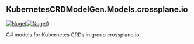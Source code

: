 ## KubernetesCRDModelGen.Models.crossplane.io
[![Nuget](https://img.shields.io/nuget/vpre/KubernetesCRDModelGen.Models.crossplane.io.svg?style=flat-square)](https://www.nuget.org/packages/KubernetesCRDModelGen.Models.crossplane.io)[![Nuget)](https://img.shields.io/nuget/dt/KubernetesCRDModelGen.Models.crossplane.io.svg?style=flat-square)](https://www.nuget.org/packages/KubernetesCRDModelGen.Models.crossplane.io)

C# models for Kubernetes CRDs in group crossplane.io.